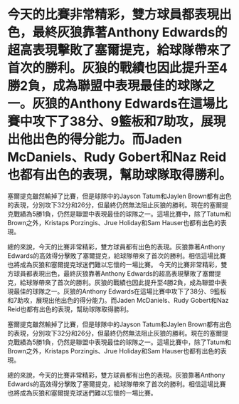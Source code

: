 # 今天的比賽非常精彩，雙方球員都表現出色，最終灰狼靠著Anthony Edwards的超高表現擊敗了塞爾提克，給球隊帶來了首次的勝利。灰狼的戰績也因此提升至4勝2負，成為聯盟中表現最佳的球隊之一。灰狼的Anthony Edwards在這場比賽中攻下了38分、9籃板和7助攻，展現出他出色的得分能力。而Jaden McDaniels、Rudy Gobert和Naz Reid也都有出色的表現，幫助球隊取得勝利。

塞爾提克雖然輸掉了比賽，但是球隊中的Jayson Tatum和Jaylen Brown都有出色的表現，分別攻下32分和26分，但最終仍然無法阻止灰狼的勝利。現在的塞爾提克戰績為5勝1負，仍然是聯盟中表現最佳的球隊之一。這場比賽中，除了Tatum和Brown之外，Kristaps Porzingis、Jrue Holiday和Sam Hauser也都有出色的表現。

總的來說，今天的比賽非常精彩，雙方球員都有出色的表現。灰狼靠著Anthony Edwards的高效得分擊敗了塞爾提克，給球隊帶來了首次的勝利。相信這場比賽也將成為灰狼和塞爾提克球迷們難以忘懷的一場比賽。 
 今天的比賽非常精彩，雙方球員都表現出色，最終灰狼靠著Anthony Edwards的超高表現擊敗了塞爾提克，給球隊帶來了首次的勝利。灰狼的戰績也因此提升至4勝2負，成為聯盟中表現最佳的球隊之一。灰狼的Anthony Edwards在這場比賽中攻下了38分、9籃板和7助攻，展現出他出色的得分能力。而Jaden McDaniels、Rudy Gobert和Naz Reid也都有出色的表現，幫助球隊取得勝利。

塞爾提克雖然輸掉了比賽，但是球隊中的Jayson Tatum和Jaylen Brown都有出色的表現，分別攻下32分和26分，但最終仍然無法阻止灰狼的勝利。現在的塞爾提克戰績為5勝1負，仍然是聯盟中表現最佳的球隊之一。這場比賽中，除了Tatum和Brown之外，Kristaps Porzingis、Jrue Holiday和Sam Hauser也都有出色的表現。

總的來說，今天的比賽非常精彩，雙方球員都有出色的表現。灰狼靠著Anthony Edwards的高效得分擊敗了塞爾提克，給球隊帶來了首次的勝利。相信這場比賽也將成為灰狼和塞爾提克球迷們難以忘懷的一場比賽。